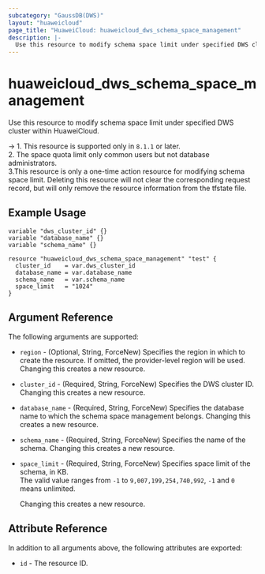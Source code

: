 ```yaml
---
subcategory: "GaussDB(DWS)"
layout: "huaweicloud"
page_title: "HuaweiCloud: huaweicloud_dws_schema_space_management"
description: |-
  Use this resource to modify schema space limit under specified DWS cluster within HuaweiCloud.
---
```

# huaweicloud_dws_schema_space_management

Use this resource to modify schema space limit under specified DWS cluster within HuaweiCloud.

-> 1. This resource is supported only in `8.1.1` or later.
   <br>2. The space quota limit only common users but not database administrators.
   <br>3.This resource is only a one-time action resource for modifying schema space limit. Deleting this resource will
   not clear the corresponding request record, but will only remove the resource information from the tfstate file.

## Example Usage

```hcl
variable "dws_cluster_id" {}
variable "database_name" {}
variable "schema_name" {}

resource "huaweicloud_dws_schema_space_management" "test" {
  cluster_id    = var.dws_cluster_id
  database_name = var.database_name
  schema_name   = var.schema_name
  space_limit   = "1024"
}
```

## Argument Reference

The following arguments are supported:

* `region` - (Optional, String, ForceNew) Specifies the region in which to create the resource.
  If omitted, the provider-level region will be used.
  Changing this creates a new resource.

* `cluster_id` - (Required, String, ForceNew) Specifies the DWS cluster ID.
  Changing this creates a new resource.

* `database_name` - (Required, String, ForceNew) Specifies the database name to which the schema space management belongs.
  Changing this creates a new resource.

* `schema_name` - (Required, String, ForceNew) Specifies the name of the schema.
  Changing this creates a new resource.

* `space_limit` - (Required, String, ForceNew) Specifies space limit of the schema, in KB.  
  The valid value ranges from `-1` to `9,007,199,254,740,992`, `-1` and `0` means unlimited.

  Changing this creates a new resource.

## Attribute Reference

In addition to all arguments above, the following attributes are exported:

* `id` - The resource ID.
